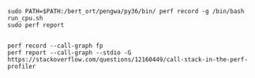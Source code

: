 
    sudo PATH=$PATH:/bert_ort/pengwa/py36/bin/ perf record -g /bin/bash run_cpu.sh
    sudo perf report


    perf record --call-graph fp
    perf report --call-graph --stdio -G
    https://stackoverflow.com/questions/12160449/call-stack-in-the-perf-profiler
